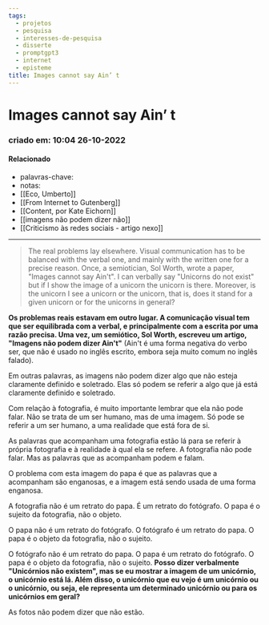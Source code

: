 ```yaml
---
tags:
  - projetos
  - pesquisa
  - interesses-de-pesquisa
  - disserte
  - promptgpt3
  - internet
  - episteme
title: Images cannot say Ain’ t
---
```

# Images cannot say Ain’ t
### criado em: 10:04 26-10-2022

#### Relacionado
- palavras-chave: 
- notas: 
- [[Eco, Umberto]]
- [[From Internet to Gutenberg]]
- [[Content, por Kate Eichorn]]
- [[imagens não podem dizer não]]
- [[Criticismo às redes sociais - artigo nexo]]
---

> The real problems lay elsewhere. Visual communication has to be balanced with the verbal one, and mainly with the written one for a precise reason. Once, a semiotician, Sol Worth, wrote a paper, "Images cannot say Ain't". I can verbally say "Unicorns do not exist" but if I show the image of a unicorn the unicorn is there. Moreover, is the unicorn I see a unicorn or the unicorn, that is, does it stand for a given unicorn or for the unicorns in general?

**Os problemas reais estavam em outro lugar. A comunicação visual tem que ser equilibrada com a verbal, e principalmente com a escrita por uma razão precisa. Uma vez, um semiótico, Sol Worth, escreveu um artigo, "Imagens não podem dizer Ain't"** (Ain't é uma forma negativa do verbo ser, que não é usado no inglês escrito, embora seja muito comum no inglês falado).

Em outras palavras, as imagens não podem dizer algo que não esteja claramente definido e soletrado. Elas só podem se referir a algo que já está claramente definido e soletrado.

Com relação à fotografia, é muito importante lembrar que ela não pode falar. Não se trata de um ser humano, mas de uma imagem. Só pode se referir a um ser humano, a uma realidade que está fora de si.

As palavras que acompanham uma fotografia estão lá para se referir à própria fotografia e à realidade à qual ela se refere. A fotografia não pode falar. Mas as palavras que as acompanham podem e falam.

O problema com esta imagem do papa é que as palavras que a acompanham são enganosas, e a imagem está sendo usada de uma forma enganosa.

A fotografia não é um retrato do papa. É um retrato do fotógrafo. O papa é o sujeito da fotografia, não o objeto.

O papa não é um retrato do fotógrafo. O fotógrafo é um retrato do papa. O papa é o objeto da fotografia, não o sujeito.

O fotógrafo não é um retrato do papa. O papa é um retrato do fotógrafo. O papa é o objeto da fotografia, não o sujeito.
**Posso dizer verbalmente "Unicórnios não existem", mas se eu mostrar a imagem de um unicórnio, o unicórnio está lá. Além disso, o unicórnio que eu vejo é um unicórnio ou o unicórnio, ou seja, ele representa um determinado unicórnio ou para os unicórnios em geral?**

As fotos não podem dizer que não estão. 